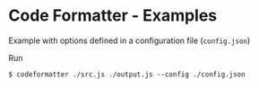 # Code Formatter - Examples

Example with options defined in a configuration file (`config.json`)

Run
```
$ codeformatter ./src.js ./output.js --config ./config.json
```
